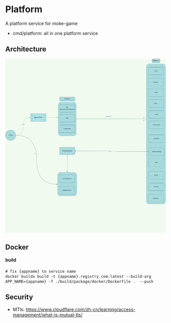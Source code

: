 # Platform

A platform service for moke-game

* cmd/platform:  all in one platform service

## Architecture

![Architecture](./draws/platform.drawio.png)

## Docker

#### build

```shell
# fix {appname} to service name
docker buildx build -t {appname}.registry.com:latest --build-arg APP_NAME={appname} -f ./build/package/docker/Dockerfile .  --push
```

## Security

* MTls: https://www.cloudflare.com/zh-cn/learning/access-management/what-is-mutual-tls/

